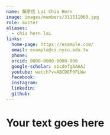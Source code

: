 ```yaml
---
name: 賴家恆 Lai Chia Hern 
image: images/members/311511060.jpg 
role: master
aliases:
  - chia hern lai
links:
  home-page: https://example.com/
  email: example@cs.nycu.edu.tw
  phone: 
  orcid: 0000-0000-0000-000
  google-scholar: abcdefgAAAAJ
  youtube: watch?v=ABCDEF0FLWw
  facebook:
  instagram:
  linkedin:
  github:
---
```

# Your text goes here
